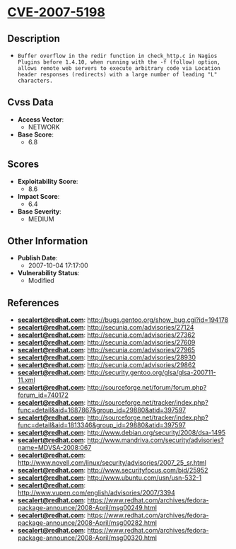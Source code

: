 
# [CVE-2007-5198](https://cve.mitre.org/cgi-bin/cvename.cgi?name=CVE-2007-5198)

## Description

- `Buffer overflow in the redir function in check_http.c in Nagios Plugins before 1.4.10, when running with the -f (follow) option, allows remote web servers to execute arbitrary code via Location header responses (redirects) with a large number of leading "L" characters.`

## Cvss Data

- **Access Vector**:
  - NETWORK
- **Base Score**:
  - 6.8

## Scores

- **Exploitability Score**:
  - 8.6
- **Impact Score**:
  - 6.4
- **Base Severity**:
  - MEDIUM

## Other Information

- **Publish Date**:
  - 2007-10-04 17:17:00
- **Vulnerability Status**:
  - Modified

## References

- **secalert@redhat.com**: http://bugs.gentoo.org/show_bug.cgi?id=194178
- **secalert@redhat.com**: http://secunia.com/advisories/27124
- **secalert@redhat.com**: http://secunia.com/advisories/27362
- **secalert@redhat.com**: http://secunia.com/advisories/27609
- **secalert@redhat.com**: http://secunia.com/advisories/27965
- **secalert@redhat.com**: http://secunia.com/advisories/28930
- **secalert@redhat.com**: http://secunia.com/advisories/29862
- **secalert@redhat.com**: http://security.gentoo.org/glsa/glsa-200711-11.xml
- **secalert@redhat.com**: http://sourceforge.net/forum/forum.php?forum_id=740172
- **secalert@redhat.com**: http://sourceforge.net/tracker/index.php?func=detail&aid=1687867&group_id=29880&atid=397597
- **secalert@redhat.com**: http://sourceforge.net/tracker/index.php?func=detail&aid=1813346&group_id=29880&atid=397597
- **secalert@redhat.com**: http://www.debian.org/security/2008/dsa-1495
- **secalert@redhat.com**: http://www.mandriva.com/security/advisories?name=MDVSA-2008:067
- **secalert@redhat.com**: http://www.novell.com/linux/security/advisories/2007_25_sr.html
- **secalert@redhat.com**: http://www.securityfocus.com/bid/25952
- **secalert@redhat.com**: http://www.ubuntu.com/usn/usn-532-1
- **secalert@redhat.com**: http://www.vupen.com/english/advisories/2007/3394
- **secalert@redhat.com**: https://www.redhat.com/archives/fedora-package-announce/2008-April/msg00249.html
- **secalert@redhat.com**: https://www.redhat.com/archives/fedora-package-announce/2008-April/msg00282.html
- **secalert@redhat.com**: https://www.redhat.com/archives/fedora-package-announce/2008-April/msg00320.html
